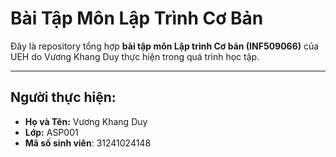 # Bài Tập Môn Lập Trình Cơ Bản

Đây là repository tổng hợp **bài tập môn Lập trình Cơ bản (INF509066)** của UEH do Vương Khang Duy thực hiện trong quá trình học tập.

---

## Người thực hiện:
- **Họ và Tên:** Vương Khang Duy  
- **Lớp:** ASP001
- **Mã số sinh viên**: 31241024148 
